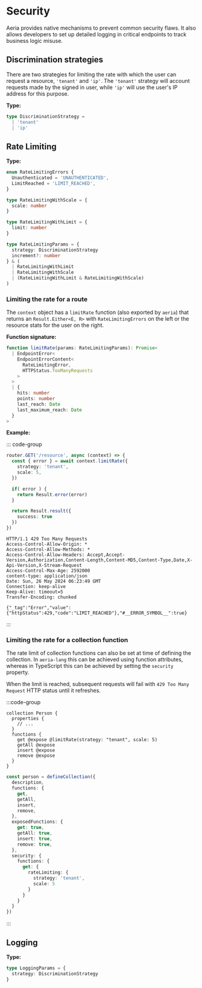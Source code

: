 # Security

Aeria provides native mechanisms to prevent common security flaws. It also allows developers to set up detailed logging in critical endpoints to track business logic misuse.

## Discrimination strategies

There are two strategies for limiting the rate with which the user can request a resource, `'tenant'` and `'ip'`. The `'tenant'` strategy will account requests made by the signed in user, while `'ip'` will use the user's IP address for this purpose.

**Type:**

```typescript
type DiscriminationStrategy =
  | 'tenant'
  | 'ip'
```

## Rate Limiting

**Type:**

```typescript
enum RateLimitingErrors {
  Unauthenticated = 'UNAUTHENTICATED',
  LimitReached = 'LIMIT_REACHED',
}

type RateLimitingWithScale = {
  scale: number
}

type RateLimitingWithLimit = {
  limit: number
}

type RateLimitingParams = {
  strategy: DiscriminationStrategy
  increment?: number
} & (
  | RateLimitingWithLimit
  | RateLimitingWithScale
  | (RateLimitingWithLimit & RateLimitingWithScale)
)

```

### Limiting the rate for a route

The `context` object has a `limitRate` function (also exported by `aeria`) that returns an `Result.Either<E, R>` with `RateLimitingErrors` on the left or the resource stats for the user on the right.

**Function signature:**

```typescript
function limitRate(params: RateLimitingParams): Promise<
  | EndpointError<
    EndpointErrorContent<
      RateLimitingError,
      HTTPStatus.TooManyRequests
    >
  >
  | {
    hits: number
    points: number
    last_reach: Date
    last_maximum_reach: Date
  }
>
```

**Example:**

::: code-group

```typescript [router.ts]
router.GET('/resource', async (context) => {
  const { error } = await context.limitRate({
    strategy: 'tenant',
    scale: 5,
  })

  if( error ) {
    return Result.error(error)
  }

  return Result.result({
    success: true
  })
})
```

```http [sample response]
HTTP/1.1 429 Too Many Requests
Access-Control-Allow-Origin: *
Access-Control-Allow-Methods: *
Access-Control-Allow-Headers: Accept,Accept-Version,Authorization,Content-Length,Content-MD5,Content-Type,Date,X-Api-Version,X-Stream-Request
Access-Control-Max-Age: 2592000
content-type: application/json
Date: Sun, 26 May 2024 06:23:49 GMT
Connection: keep-alive
Keep-Alive: timeout=5
Transfer-Encoding: chunked

{"_tag":"Error","value":{"httpStatus":429,"code":"LIMIT_REACHED"},"#__ERROR_SYMBOL__":true}
```

:::

### Limiting the rate for a collection function

The rate limit of collection functions can also be set at time of defining the collection. In `aeria-lang` this can be achieved using function attributes, whereas in TypeScript this can be achieved by setting the `security` property.

When the limit is reached, subsequent requests will fail with `429 Too Many Request` HTTP status until it refreshes.

:::code-group

```aeria [main.aeria]
collection Person {
  properties {
    // ...
  }
  functions {
    get @expose @limitRate(strategy: "tenant", scale: 5)
    getAll @expose
    insert @expose
    remove @expose
  }
}
```

```typescript [person.ts]
const person = defineCollection({
  description,
  functions: {
    get,
    getAll,
    insert,
    remove,
  },
  exposedFunctions: {
    get: true,
    getAll: true,
    insert: true,
    remove: true,
  },
  security: {
    functions: {
      get: {
        rateLimiting: {
          strategy: 'tenant',
          scale: 5
        }
      }
    }
  }
})
```

:::


## Logging

**Type:**

```typescript
type LoggingParams = {
  strategy: DiscriminationStrategy
}

```

